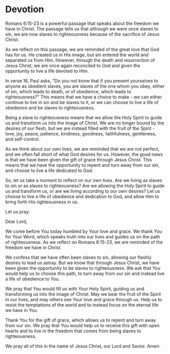 # Devotion

Romans 6:15-23 is a powerful passage that speaks about the freedom we have in Christ. The passage tells us that although we were once slaves to sin, we are now slaves to righteousness because of the sacrifice of Jesus Christ.

As we reflect on this passage, we are reminded of the great love that God has for us. He created us in His image, but sin entered the world and separated us from Him. However, through the death and resurrection of Jesus Christ, we are once again reconciled to God and given the opportunity to live a life devoted to Him.

In verse 16, Paul asks, "Do you not know that if you present yourselves to anyone as obedient slaves, you are slaves of the one whom you obey, either of sin, which leads to death, or of obedience, which leads to righteousness?" This means that we have a choice to make - we can either continue to live in sin and be slaves to it, or we can choose to live a life of obedience and be slaves to righteousness.

Being a slave to righteousness means that we allow the Holy Spirit to guide us and transform us into the image of Christ. We are no longer bound by the desires of our flesh, but we are instead filled with the fruit of the Spirit - love, joy, peace, patience, kindness, goodness, faithfulness, gentleness, and self-control.

As we think about our own lives, we are reminded that we are not perfect, and we often fall short of what God desires for us. However, the good news is that we have been given the gift of grace through Jesus Christ. This means that we have the opportunity to repent and turn away from our sin, and choose to live a life dedicated to God.

So, let us take a moment to reflect on our own lives. Are we living as slaves to sin or as slaves to righteousness? Are we allowing the Holy Spirit to guide us and transform us, or are we living according to our own desires? Let us choose to live a life of obedience and dedication to God, and allow Him to bring forth His righteousness in us.

Let us pray:

Dear Lord,

We come before You today humbled by Your love and grace. We thank You for Your Word, which speaks truth into our lives and guides us on the path of righteousness. As we reflect on Romans 6:15-23, we are reminded of the freedom we have in Christ.

We confess that we have often been slaves to sin, allowing our fleshly desires to lead us astray. But we know that through Jesus Christ, we have been given the opportunity to be slaves to righteousness. We ask that You would help us to choose this path, to turn away from our sin and instead live a life of obedience to You.

We pray that You would fill us with Your Holy Spirit, guiding us and transforming us into the image of Christ. May we bear the fruit of the Spirit in our lives, and may others see Your love and grace through us. Help us to resist the temptations of the world and to instead focus on the eternal life we have in You.

Thank You for the gift of grace, which allows us to repent and turn away from our sin. We pray that You would help us to receive this gift with open hearts and to live in the freedom that comes from being slaves to righteousness.

We pray all of this in the name of Jesus Christ, our Lord and Savior. Amen.